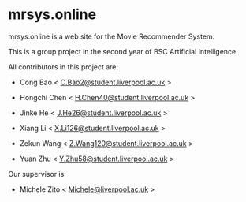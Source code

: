 # mrsys.online

mrsys.online is a web site for the Movie Recommender System.

This is a group project in the second year of BSC Artificial Intelligence.

All contributors in this project are:

+ Cong Bao < C.Bao2@student.liverpool.ac.uk >

+ Hongchi Chen < H.Chen40@student.liverpool.ac.uk >

+ Jinke He < J.He26@student.liverpool.ac.uk >

+ Xiang Li < X.Li126@student.liverpool.ac.uk >

+ Zekun Wang < Z.Wang120@student.liverpool.ac.uk >

+ Yuan Zhu < Y.Zhu58@student.liverpool.ac.uk >

Our supervisor is:

+ Michele Zito < Michele@liverpool.ac.uk >
